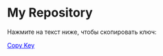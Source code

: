 # My Repository

Нажмите на текст ниже, чтобы скопировать ключ:

<span id="copy-button" style="cursor: pointer; color: blue; text-decoration: underline;">Copy Key</span>
<script>
  document.addEventListener('DOMContentLoaded', function() {
    const copyButton = document.getElementById('copy-button');
    copyButton.addEventListener('click', function() {
      const key = 'YOUR_SECRET_KEY';
      navigator.clipboard.writeText(key).then(function() {
        alert('Ключ скопирован: ' + key);
      }, function(err) {
        console.error('Не удалось скопировать ключ', err);
      });
    });
  });
</script>
